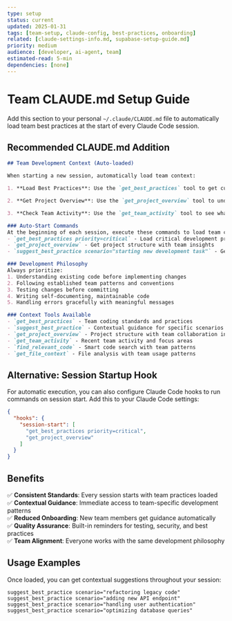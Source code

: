 ```yaml
---
type: setup
status: current
updated: 2025-01-31
tags: [team-setup, claude-config, best-practices, onboarding]
related: [claude-settings-info.md, supabase-setup-guide.md]
priority: medium
audience: [developer, ai-agent, team]
estimated-read: 5-min
dependencies: [none]
---
```


# Team CLAUDE.md Setup Guide

Add this section to your personal `~/.claude/CLAUDE.md` file to automatically load team best practices at the start of every Claude Code session.

## Recommended CLAUDE.md Addition

```markdown
## Team Development Context (Auto-loaded)

When starting a new session, automatically load team context:

1. **Load Best Practices**: Use the `get_best_practices` tool to get current team coding standards and development practices.

2. **Get Project Overview**: Use the `get_project_overview` tool to understand the current project structure and team context.

3. **Check Team Activity**: Use the `get_team_activity` tool to see what the team has been working on recently.

### Auto-Start Commands
At the beginning of each session, execute these commands to load team context:
- `get_best_practices priority=critical` - Load critical development practices
- `get_project_overview` - Get project structure with team insights
- `suggest_best_practice scenario="starting new development task"` - Get guidance for beginning work

### Development Philosophy
Always prioritize:
1. Understanding existing code before implementing changes
2. Following established team patterns and conventions
3. Testing changes before committing
4. Writing self-documenting, maintainable code
5. Handling errors gracefully with meaningful messages

### Context Tools Available
- `get_best_practices` - Team coding standards and practices
- `suggest_best_practice` - Contextual guidance for specific scenarios  
- `get_project_overview` - Project structure with team collaboration insights
- `get_team_activity` - Recent team activity and focus areas
- `find_relevant_code` - Smart code search with team patterns
- `get_file_context` - File analysis with team usage patterns
```

## Alternative: Session Startup Hook

For automatic execution, you can also configure Claude Code hooks to run commands on session start. Add this to your Claude Code settings:

```json
{
  "hooks": {
    "session-start": [
      "get_best_practices priority=critical",
      "get_project_overview"
    ]
  }
}
```

## Benefits

✅ **Consistent Standards**: Every session starts with team practices loaded  
✅ **Contextual Guidance**: Immediate access to team-specific development patterns  
✅ **Reduced Onboarding**: New team members get guidance automatically  
✅ **Quality Assurance**: Built-in reminders for testing, security, and best practices  
✅ **Team Alignment**: Everyone works with the same development philosophy  

## Usage Examples

Once loaded, you can get contextual suggestions throughout your session:

```
suggest_best_practice scenario="refactoring legacy code"
suggest_best_practice scenario="adding new API endpoint" 
suggest_best_practice scenario="handling user authentication"
suggest_best_practice scenario="optimizing database queries"
```